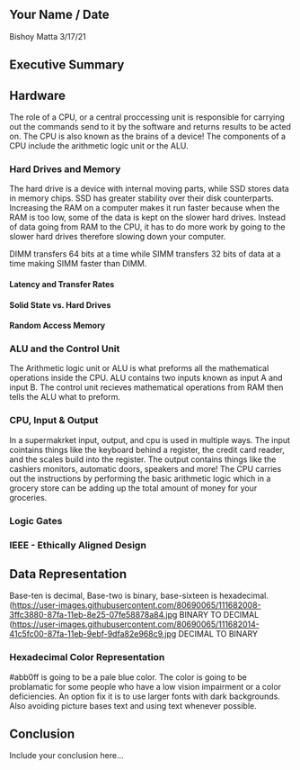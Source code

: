 ## Your Name / Date
Bishoy Matta
3/17/21
## Executive Summary 


## Hardware
  The role of a CPU, or a central proccessing unit is responsible for carrying out the commands send to it by the software and returns results to be acted on. The CPU is also known as the brains of a device! The components of a CPU include the arithmetic logic unit or the ALU.
### Hard Drives and Memory
The hard drive is a device with internal moving parts, while SSD stores data in memory chips. SSD has greater stability over their disk counterparts.
Increasing the RAM on a computer makes it run faster because when the RAM is too low, some of the data is kept on the slower hard drives. Instead of data going from RAM to the CPU, it has to do more work by going to the slower hard drives therefore slowing down your computer.

DIMM transfers 64 bits at a time while SIMM transfers 32 bits of data at a time making SIMM faster than DIMM.
#### Latency and Transfer Rates
#### Solid State vs. Hard Drives
#### Random Access Memory
### ALU and the Control Unit
The Arithmetic logic unit or ALU is what preforms all the mathematical operations inside the CPU. ALU contains two inputs known as input A and input B. The control unit recieves mathematical operations from RAM then tells the ALU what to preform.
### CPU, Input & Output
In a supermakrket input, output, and cpu is used in multiple ways. The input cointains things like the keyboard behind a register, the credit card reader, and the scales build into the register. The output contains things like the cashiers monitors, automatic doors, speakers and more! The CPU carries out the instructions by performing the basic arithmetic logic which in a grocery store can be adding up the total amount of money for your groceries.
### Logic Gates 
### IEEE - Ethically Aligned Design

## Data Representation
Base-ten is decimal, Base-two is binary, base-sixteen is hexadecimal.
(https://user-images.githubusercontent.com/80690065/111682008-3ffc3880-87fa-11eb-8e25-07fe58878a84.jpg BINARY TO DECIMAL
(https://user-images.githubusercontent.com/80690065/111682014-41c5fc00-87fa-11eb-9ebf-9dfa82e968c9.jpg DECIMAL TO BINARY


### Hexadecimal Color Representation
#abb0ff is going to be a pale blue color.
The color is going to be problamatic for some people who have a low vision impairment or a color deficiencies. An option fix it is to use larger fonts with dark backgrounds. Also avoiding picture bases text and using text whenever possible.
 ## Conclusion
Include your conclusion here...
